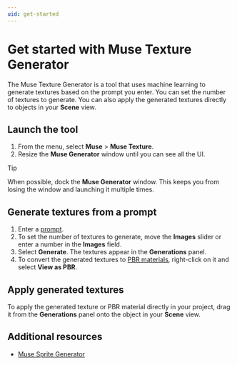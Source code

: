 ```yaml
---
uid: get-started
---
```


# Get started with Muse Texture Generator

The Muse Texture Generator is a tool that uses machine learning to generate textures based on the prompt you enter. You can set the number of textures to generate. You can also apply the generated textures directly to objects in your **Scene** view.
## Launch the tool

1. From the menu, select **Muse** > **Muse Texture**.
2. Resize the **Muse Generator** window until you can see all the UI.

> [!TIP]
> When possible, dock the **Muse Generator** window. This keeps you from losing the window and launching it multiple times.

## Generate textures from a prompt

1. Enter a [prompt](xref:write-prompt).
1. To set the number of textures to generate, move the **Images** slider or enter a number in the **Images** field.
1. Select **Generate**. The textures appear in the **Generations** panel.
1. To convert the generated textures to [PBR materials](xref:view-as-pbr), right-click on it and select **View as PBR**.

## Apply generated textures

To apply the generated texture or PBR material directly in your project, drag it from the **Generations** panel onto the object in your **Scene** view.

## Additional resources

* [Muse Sprite Generator](https://docs.unity3d.com/Packages/com.unity.muse.sprite@latest)